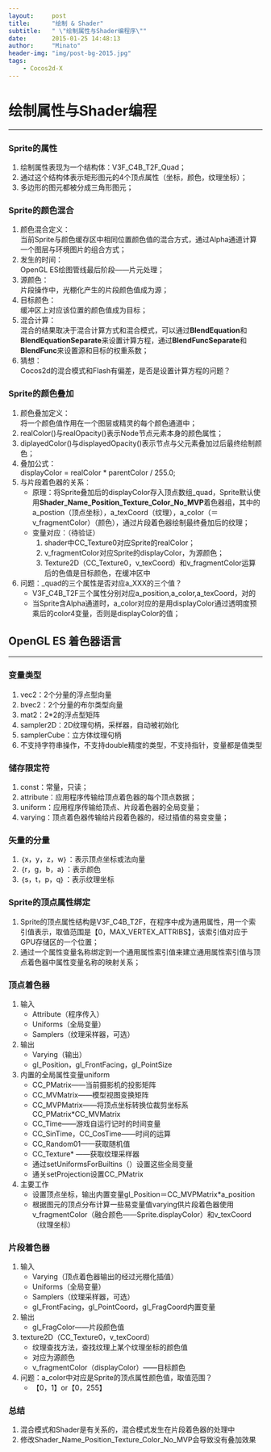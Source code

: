 ```yaml
---
layout:     post
title:      "绘制 & Shader"
subtitle:   " \"绘制属性与Shader编程序\""
date:       2015-01-25 14:48:13
author:     "Minato"
header-img: "img/post-bg-2015.jpg"
tags:
    - Cocos2d-X
---
```


# 绘制属性与Shader编程

---

<!-- create time: 2015-01-25 14:48:13  -->

### Sprite的属性
1. 绘制属性表现为一个结构体：V3F_C4B_T2F_Quad；
2. 通过这个结构体表示矩形图元的4个顶点属性（坐标，颜色，纹理坐标）；
3. 多边形的图元都被分成三角形图元；

### Sprite的颜色混合
1. 颜色混合定义：    
    当前Sprite与颜色缓存区中相同位置颜色值的混合方式，通过Alpha通道计算一个图层与环境图片的组合方式；
2. 发生的时间：    
    OpenGL ES绘图管线最后阶段——片元处理；
3. 源颜色：    
    片段操作中，光棚化产生的片段颜色值成为源；
4. 目标颜色：    
    缓冲区上对应该位置的颜色值成为目标；
5. 混合计算：    
    混合的结果取决于混合计算方式和混合模式，可以通过**BlendEquation**和**BlendEquationSeparate**来设置计算方程，通过**BlendFuncSeparate**和**BlendFunc**来设置源和目标的权重系数；
6. 猜想：    
    Cocos2d的混合模式和Flash有偏差，是否是设置计算方程的问题？



### Sprite的颜色叠加
1. 颜色叠加定义：    
    将一个颜色值作用在一个图层或精灵的每个颜色通道中；
2. realColor()与realOpacity()表示Node节点元素本身的颜色属性；
3. diplayedColor()与displayedOpacity()表示节点与父元素叠加过后最终绘制颜色；
4. 叠加公式：    
    displayColor = realColor * parentColor / 255.0;
5. 与片段着色器的关系：
    + 原理：将Sprite叠加后的displayColor存入顶点数组_quad，Sprite默认使用**Shader_Name_Position_Texture_Color_No_MVP**着色器组，其中的a_postion（顶点坐标），a_texCoord（纹理），a_color（＝v_fragmentColor）（颜色），通过片段着色器绘制最终叠加后的纹理；
    + 变量对应：（待验证）
        1. shader中CC_Texture0对应Sprite的realColor；
        2. v_fragmentColor对应Sprite的displayColor，为源颜色；
        3. Texture2D（CC_Texture0，v_texCoord）和v_fragmentColor运算后的色值是目标颜色，在缓冲区中
6. 问题：_quad的三个属性是否对应a_XXX的三个值？
    + V3F_C4B_T2F三个属性分别对应a_position,a_color,a_texCoord，对的
    + 当Sprite含Alpha通道时，a_color对应的是用displayColor通过透明度预乘后的color4变量，否则是displayColor的值；


## OpenGL ES 着色器语言

---

### 变量类型
1. vec2：2个分量的浮点型向量
2. bvec2：2个分量的布尔类型向量
3. mat2：2*2的浮点型矩阵
4. sampler2D：2D纹理句柄，采样器，自动被初始化
5. samplerCube：立方体纹理句柄
6. 不支持字符串操作，不支持double精度的类型，不支持指针，变量都是值类型

### 储存限定符
1. const：常量，只读；
2. attribute：应用程序传输给顶点着色器的每个顶点数据；
3. uniform：应用程序传输给顶点、片段着色器的全局变量；
4. varying：顶点着色器传输给片段着色器的，经过插值的易变变量；

### 矢量的分量
1. ｛x，y，z，w｝：表示顶点坐标或法向量
2. ｛r，g，b，a｝：表示颜色 
3. ｛s，t，p，q｝：表示纹理坐标

### Sprite的顶点属性绑定
1. Sprite的顶点属性结构是V3F_C4B_T2F，在程序中成为通用属性，用一个索引值表示，取值范围是【0，MAX_VERTEX_ATTRIBS】，该索引值对应于GPU存储区的一个位置；
2. 通过一个属性变量名称绑定到一个通用属性索引值来建立通用属性索引值与顶点着色器中属性变量名称的映射关系；

### 顶点着色器
1. 输入
    + Attribute（程序传入）
    + Uniforms（全局变量）
    + Samplers（纹理采样器，可选）
2. 输出    
    + Varying（输出）
    + gl_Position，gl_FrontFacing，gl_PointSize
3. 内置的全局属性变量uniform
    + CC_PMatrix——当前摄影机的投影矩阵
    + CC_MVMatrix——模型视图变换矩阵
    + CC_MVPMatrix——将顶点坐标转换位裁剪坐标系CC_PMatrix*CC_MVMatrix
    + CC_Time——游戏自运行记时的时间变量
    + CC_SinTime，CC_CosTime——时间的运算
    + CC_Random01——获取随机值
    + CC_Texture* ——获取纹理采样器
    + 通过setUniformsForBuiltins（）设置这些全局变量
    + 通关setProjection设置CC_PMatrix
4. 主要工作
    + 设置顶点坐标，输出内置变量gl_Position＝CC_MVPMatrix*a_position
    + 根据图元的顶点分布计算一些易变量值varying供片段着色器使用v_fragmentColor（融合颜色——Sprite.displayColor）和v_texCoord（纹理坐标）

### 片段着色器
1. 输入
    + Varying（顶点着色器输出的经过光棚化插值）
    + Uniforms（全局变量）
    + Samplers（纹理采样器，可选）
    + gl_FrontFacing，gl_PointCoord，gl_FragCoord内置变量
2. 输出
    + gl_FragColor——片段颜色值
3. texture2D（CC_Texture0，v_texCoord）
    + 纹理查找方法，查找纹理上某个纹理坐标的颜色值
    + 对应为源颜色
    + v_fragmentColor（displayColor）——目标颜色
4. 问题：a_color中对应是Sprite的顶点属性颜色值，取值范围？
    + 【0，1】or【0，255】
    
### 总结
1. 混合模式和Shader是有关系的，混合模式发生在片段着色器的处理中
2. 修改Shader_Name_Position_Texture_Color_No_MVP会导致没有叠加效果


